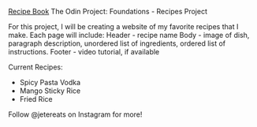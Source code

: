 [Recipe Book](https://jasminepvo.github.io/odin-recipes/)
The Odin Project: Foundations - Recipes Project

For this project, I will be creating a website of my favorite recipes that I make. Each page will include:
Header - recipe name
Body - image of dish, paragraph description, unordered list of ingredients, ordered list of instructions.
Footer - video tutorial, if available

Current Recipes:
- Spicy Pasta Vodka
- Mango Sticky Rice
- Fried Rice

Follow @jetereats on Instagram for more!
